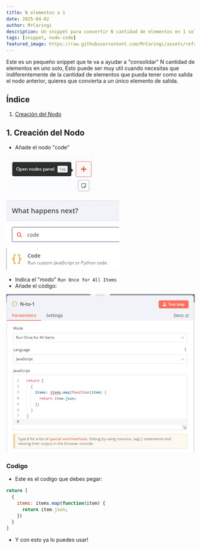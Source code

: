 ```yaml
---
title: N elementos a 1
date: 2025-04-02
author: MrCaringi
description: Un snippet para convertir N cantidad de elementos en 1 solo
tags: [snippet, nodo-code]
featured_image: https://raw.githubusercontent.com/MrCaringi/assets/refs/heads/main/images/others/comunidad-n8n/20250402_featured.png
---
```

Este es un pequeño snippet que te va a ayudar a "consolidar" N cantidad de elementos en uno solo,
Esto puede ser muy util cuando necesitas que indiferentemente de la cantidad de elementos que pueda tener como salida el nodo anterior, quieres que convierta a un único elemento de salida.

## Índice
1. [Creación del Nodo](#1-creacion-del-nodo)

## 1. Creación del Nodo
- Añade el nodo "code"

![nuevo nodo](../assets/2025-04-02_154640.jpg)

![seleccion code](../assets/2025-04-02_155110.jpg)

- Indica el "modo" `Run Once for All Items`
- Añade el código:

![Ingresar el codigo](../assets/2025-04-02_155239.jpg)

### Codigo
- Este es el codigo que debes pegar:

```javascript
return [
  {
    items: items.map(function(item) {
      return item.json;
    })
  }
]
```

- Y con esto ya lo puedes usar!

